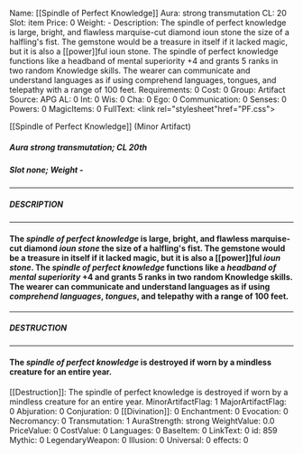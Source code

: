 Name: [[Spindle of Perfect Knowledge]]
Aura: strong transmutation
CL: 20
Slot: item
Price: 0
Weight: -
Description: The spindle of perfect knowledge is large, bright, and flawless marquise-cut diamond ioun stone the size of a halfling's fist. The gemstone would be a treasure in itself if it lacked magic, but it is also a [[power]]ful ioun stone. The spindle of perfect knowledge functions like a headband of mental superiority +4 and grants 5 ranks in two random Knowledge skills. The wearer can communicate and understand languages as if using comprehend languages, tongues, and telepathy with a range of 100 feet.
Requirements: 0
Cost: 0
Group: Artifact
Source: APG
AL: 0
Int: 0
Wis: 0
Cha: 0
Ego: 0
Communication: 0
Senses: 0
Powers: 0
MagicItems: 0
FullText: <link rel="stylesheet"href="PF.css"><div class="heading"><p class="alignleft">[[Spindle of Perfect Knowledge]] (Minor Artifact)</p><div style="clear: both;"></div></div><div><h5><b>Aura </b>strong transmutation; <b>CL </b>20th</h5><h5><b>Slot </b>none; <b>Weight </b>-</h5></div><hr/><div><h5><b>DESCRIPTION</b></h5></div><hr/><div><h4><p>The <i>spindle of perfect knowledge</i> is large, bright, and flawless marquise-cut diamond <i>ioun stone</i> the size of a halfling's fist. The gemstone would be a treasure in itself if it lacked magic, but it is also a [[power]]ful <i>ioun stone</i>. The <i>spindle of perfect knowledge</i> functions like a <i>headband of mental superiority</i> +4 and grants 5 ranks in two random Knowledge skills. The wearer can communicate and understand languages as if using <i>comprehend languages</i>, <i>tongues</i>, and telepathy with a range of 100 feet.</p></h4></div><hr/><div><h5><b>DESTRUCTION</b></h5></div><hr/><div><h4><p>The <i>spindle of perfect knowledge</i> is destroyed if worn by a mindless creature for an entire year.</p></h4></div>
[[Destruction]]: The spindle of perfect knowledge is destroyed if worn by a mindless creature for an entire year.
MinorArtifactFlag: 1
MajorArtifactFlag: 0
Abjuration: 0
Conjuration: 0
[[Divination]]: 0
Enchantment: 0
Evocation: 0
Necromancy: 0
Transmutation: 1
AuraStrength: strong
WeightValue: 0.0
PriceValue: 0
CostValue: 0
Languages: 0
BaseItem: 0
LinkText: 0
id: 859
Mythic: 0
LegendaryWeapon: 0
Illusion: 0
Universal: 0
effects: 0
